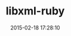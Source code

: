 ---
layout: post
title:  "libxml-ruby"
repo:   "xml4r/libxml-ruby"
date:   2015-02-18 17:28:10
gemurl: http://xml4r.github.com/libxml-ruby
---